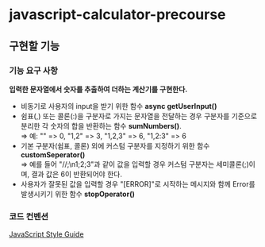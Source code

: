 # javascript-calculator-precourse

## 구현할 기능

### 기능 요구 사항
**입력한 문자열에서 숫자를 추출하여 더하는 계산기를 구현한다.<br>**

- 비동기로 사용자의 input을 받기 위한 함수 **async getUserInput()**
- 쉼표(,) 또는 콜론(:)을 구분자로 가지는 문자열을 전달하는 경우 구분자를 기준으로 분리한 각 숫자의 합을 반환하는 함수 **sumNumbers()**.<br>
=> 예: "" => 0, "1,2" => 3, "1,2,3" => 6, "1,2:3" => 6<br>
- 기본 구분자(쉼표, 콜론) 외에 커스텀 구분자를 지정하기 위한 함수 **customSeperator()** <br>
=> 예를 들어 "//;\n1;2;3"과 같이 값을 입력할 경우 커스텀 구분자는 세미콜론(;)이며, 결과 값은 6이 반환되어야 한다.<br>
- 사용자가 잘못된 값을 입력할 경우 "[ERROR]"로 시작하는 메시지와 함께 Error를 발생시키기 위한 함수 **stopOperator()** <br>

### 코드 컨벤션
[JavaScript Style Guide](https://github.com/woowacourse/woowacourse-docs/tree/main/styleguide/javascript)
